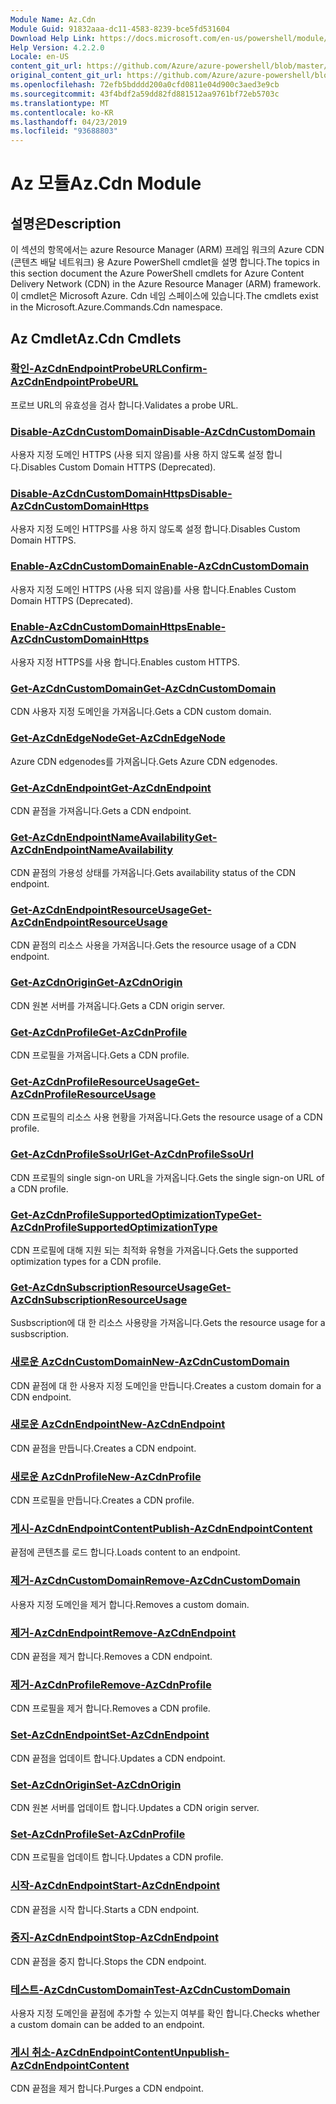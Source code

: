 ```yaml
---
Module Name: Az.Cdn
Module Guid: 91832aaa-dc11-4583-8239-bce5fd531604
Download Help Link: https://docs.microsoft.com/en-us/powershell/module/az.cdn
Help Version: 4.2.2.0
Locale: en-US
content_git_url: https://github.com/Azure/azure-powershell/blob/master/src/Cdn/Cdn/help/Az.Cdn.md
original_content_git_url: https://github.com/Azure/azure-powershell/blob/master/src/Cdn/Cdn/help/Az.Cdn.md
ms.openlocfilehash: 72efb5bdddd200a0cfd0811e04d900c3aed3e9cb
ms.sourcegitcommit: 43f4bdf2a59dd82fd881512aa9761bf72eb5703c
ms.translationtype: MT
ms.contentlocale: ko-KR
ms.lasthandoff: 04/23/2019
ms.locfileid: "93688803"
---
```

# <span data-ttu-id="86b36-101">Az 모듈</span><span class="sxs-lookup"><span data-stu-id="86b36-101">Az.Cdn Module</span></span>
## <span data-ttu-id="86b36-102">설명은</span><span class="sxs-lookup"><span data-stu-id="86b36-102">Description</span></span>
<span data-ttu-id="86b36-103">이 섹션의 항목에서는 azure Resource Manager (ARM) 프레임 워크의 Azure CDN (콘텐츠 배달 네트워크) 용 Azure PowerShell cmdlet을 설명 합니다.</span><span class="sxs-lookup"><span data-stu-id="86b36-103">The topics in this section document the Azure PowerShell cmdlets for Azure Content Delivery Network (CDN) in the Azure Resource Manager (ARM) framework.</span></span> <span data-ttu-id="86b36-104">이 cmdlet은 Microsoft Azure. Cdn 네임 스페이스에 있습니다.</span><span class="sxs-lookup"><span data-stu-id="86b36-104">The cmdlets exist in the Microsoft.Azure.Commands.Cdn namespace.</span></span>

## <span data-ttu-id="86b36-105">Az Cmdlet</span><span class="sxs-lookup"><span data-stu-id="86b36-105">Az.Cdn Cmdlets</span></span>
### [<span data-ttu-id="86b36-106">확인-AzCdnEndpointProbeURL</span><span class="sxs-lookup"><span data-stu-id="86b36-106">Confirm-AzCdnEndpointProbeURL</span></span>](Confirm-AzCdnEndpointProbeURL.md)
<span data-ttu-id="86b36-107">프로브 URL의 유효성을 검사 합니다.</span><span class="sxs-lookup"><span data-stu-id="86b36-107">Validates a probe URL.</span></span>

### [<span data-ttu-id="86b36-108">Disable-AzCdnCustomDomain</span><span class="sxs-lookup"><span data-stu-id="86b36-108">Disable-AzCdnCustomDomain</span></span>](Disable-AzCdnCustomDomain.md)
<span data-ttu-id="86b36-109">사용자 지정 도메인 HTTPS (사용 되지 않음)를 사용 하지 않도록 설정 합니다.</span><span class="sxs-lookup"><span data-stu-id="86b36-109">Disables Custom Domain HTTPS (Deprecated).</span></span>

### [<span data-ttu-id="86b36-110">Disable-AzCdnCustomDomainHttps</span><span class="sxs-lookup"><span data-stu-id="86b36-110">Disable-AzCdnCustomDomainHttps</span></span>](Disable-AzCdnCustomDomainHttps.md)
<span data-ttu-id="86b36-111">사용자 지정 도메인 HTTPS를 사용 하지 않도록 설정 합니다.</span><span class="sxs-lookup"><span data-stu-id="86b36-111">Disables Custom Domain HTTPS.</span></span>

### [<span data-ttu-id="86b36-112">Enable-AzCdnCustomDomain</span><span class="sxs-lookup"><span data-stu-id="86b36-112">Enable-AzCdnCustomDomain</span></span>](Enable-AzCdnCustomDomain.md)
<span data-ttu-id="86b36-113">사용자 지정 도메인 HTTPS (사용 되지 않음)를 사용 합니다.</span><span class="sxs-lookup"><span data-stu-id="86b36-113">Enables Custom Domain HTTPS (Deprecated).</span></span>

### [<span data-ttu-id="86b36-114">Enable-AzCdnCustomDomainHttps</span><span class="sxs-lookup"><span data-stu-id="86b36-114">Enable-AzCdnCustomDomainHttps</span></span>](Enable-AzCdnCustomDomainHttps.md)
<span data-ttu-id="86b36-115">사용자 지정 HTTPS를 사용 합니다.</span><span class="sxs-lookup"><span data-stu-id="86b36-115">Enables custom HTTPS.</span></span>

### [<span data-ttu-id="86b36-116">Get-AzCdnCustomDomain</span><span class="sxs-lookup"><span data-stu-id="86b36-116">Get-AzCdnCustomDomain</span></span>](Get-AzCdnCustomDomain.md)
<span data-ttu-id="86b36-117">CDN 사용자 지정 도메인을 가져옵니다.</span><span class="sxs-lookup"><span data-stu-id="86b36-117">Gets a CDN custom domain.</span></span>

### [<span data-ttu-id="86b36-118">Get-AzCdnEdgeNode</span><span class="sxs-lookup"><span data-stu-id="86b36-118">Get-AzCdnEdgeNode</span></span>](Get-AzCdnEdgeNode.md)
<span data-ttu-id="86b36-119">Azure CDN edgenodes를 가져옵니다.</span><span class="sxs-lookup"><span data-stu-id="86b36-119">Gets Azure CDN edgenodes.</span></span>

### [<span data-ttu-id="86b36-120">Get-AzCdnEndpoint</span><span class="sxs-lookup"><span data-stu-id="86b36-120">Get-AzCdnEndpoint</span></span>](Get-AzCdnEndpoint.md)
<span data-ttu-id="86b36-121">CDN 끝점을 가져옵니다.</span><span class="sxs-lookup"><span data-stu-id="86b36-121">Gets a CDN endpoint.</span></span>

### [<span data-ttu-id="86b36-122">Get-AzCdnEndpointNameAvailability</span><span class="sxs-lookup"><span data-stu-id="86b36-122">Get-AzCdnEndpointNameAvailability</span></span>](Get-AzCdnEndpointNameAvailability.md)
<span data-ttu-id="86b36-123">CDN 끝점의 가용성 상태를 가져옵니다.</span><span class="sxs-lookup"><span data-stu-id="86b36-123">Gets availability status of the CDN endpoint.</span></span>

### [<span data-ttu-id="86b36-124">Get-AzCdnEndpointResourceUsage</span><span class="sxs-lookup"><span data-stu-id="86b36-124">Get-AzCdnEndpointResourceUsage</span></span>](Get-AzCdnEndpointResourceUsage.md)
<span data-ttu-id="86b36-125">CDN 끝점의 리소스 사용을 가져옵니다.</span><span class="sxs-lookup"><span data-stu-id="86b36-125">Gets the resource usage of a CDN endpoint.</span></span>

### [<span data-ttu-id="86b36-126">Get-AzCdnOrigin</span><span class="sxs-lookup"><span data-stu-id="86b36-126">Get-AzCdnOrigin</span></span>](Get-AzCdnOrigin.md)
<span data-ttu-id="86b36-127">CDN 원본 서버를 가져옵니다.</span><span class="sxs-lookup"><span data-stu-id="86b36-127">Gets a CDN origin server.</span></span>

### [<span data-ttu-id="86b36-128">Get-AzCdnProfile</span><span class="sxs-lookup"><span data-stu-id="86b36-128">Get-AzCdnProfile</span></span>](Get-AzCdnProfile.md)
<span data-ttu-id="86b36-129">CDN 프로필을 가져옵니다.</span><span class="sxs-lookup"><span data-stu-id="86b36-129">Gets a CDN profile.</span></span>

### [<span data-ttu-id="86b36-130">Get-AzCdnProfileResourceUsage</span><span class="sxs-lookup"><span data-stu-id="86b36-130">Get-AzCdnProfileResourceUsage</span></span>](Get-AzCdnProfileResourceUsage.md)
<span data-ttu-id="86b36-131">CDN 프로필의 리소스 사용 현황을 가져옵니다.</span><span class="sxs-lookup"><span data-stu-id="86b36-131">Gets the resource usage of a CDN profile.</span></span>

### [<span data-ttu-id="86b36-132">Get-AzCdnProfileSsoUrl</span><span class="sxs-lookup"><span data-stu-id="86b36-132">Get-AzCdnProfileSsoUrl</span></span>](Get-AzCdnProfileSsoUrl.md)
<span data-ttu-id="86b36-133">CDN 프로필의 single sign-on URL을 가져옵니다.</span><span class="sxs-lookup"><span data-stu-id="86b36-133">Gets the single sign-on URL of a CDN profile.</span></span>

### [<span data-ttu-id="86b36-134">Get-AzCdnProfileSupportedOptimizationType</span><span class="sxs-lookup"><span data-stu-id="86b36-134">Get-AzCdnProfileSupportedOptimizationType</span></span>](Get-AzCdnProfileSupportedOptimizationType.md)
<span data-ttu-id="86b36-135">CDN 프로필에 대해 지원 되는 최적화 유형을 가져옵니다.</span><span class="sxs-lookup"><span data-stu-id="86b36-135">Gets the supported optimization types for a CDN profile.</span></span>

### [<span data-ttu-id="86b36-136">Get-AzCdnSubscriptionResourceUsage</span><span class="sxs-lookup"><span data-stu-id="86b36-136">Get-AzCdnSubscriptionResourceUsage</span></span>](Get-AzCdnSubscriptionResourceUsage.md)
<span data-ttu-id="86b36-137">Susbscription에 대 한 리소스 사용량을 가져옵니다.</span><span class="sxs-lookup"><span data-stu-id="86b36-137">Gets the resource usage for a susbscription.</span></span>

### [<span data-ttu-id="86b36-138">새로운 AzCdnCustomDomain</span><span class="sxs-lookup"><span data-stu-id="86b36-138">New-AzCdnCustomDomain</span></span>](New-AzCdnCustomDomain.md)
<span data-ttu-id="86b36-139">CDN 끝점에 대 한 사용자 지정 도메인을 만듭니다.</span><span class="sxs-lookup"><span data-stu-id="86b36-139">Creates a custom domain for a CDN endpoint.</span></span>

### [<span data-ttu-id="86b36-140">새로운 AzCdnEndpoint</span><span class="sxs-lookup"><span data-stu-id="86b36-140">New-AzCdnEndpoint</span></span>](New-AzCdnEndpoint.md)
<span data-ttu-id="86b36-141">CDN 끝점을 만듭니다.</span><span class="sxs-lookup"><span data-stu-id="86b36-141">Creates a CDN endpoint.</span></span>

### [<span data-ttu-id="86b36-142">새로운 AzCdnProfile</span><span class="sxs-lookup"><span data-stu-id="86b36-142">New-AzCdnProfile</span></span>](New-AzCdnProfile.md)
<span data-ttu-id="86b36-143">CDN 프로필을 만듭니다.</span><span class="sxs-lookup"><span data-stu-id="86b36-143">Creates a CDN profile.</span></span>

### [<span data-ttu-id="86b36-144">게시-AzCdnEndpointContent</span><span class="sxs-lookup"><span data-stu-id="86b36-144">Publish-AzCdnEndpointContent</span></span>](Publish-AzCdnEndpointContent.md)
<span data-ttu-id="86b36-145">끝점에 콘텐츠를 로드 합니다.</span><span class="sxs-lookup"><span data-stu-id="86b36-145">Loads content to an endpoint.</span></span>

### [<span data-ttu-id="86b36-146">제거-AzCdnCustomDomain</span><span class="sxs-lookup"><span data-stu-id="86b36-146">Remove-AzCdnCustomDomain</span></span>](Remove-AzCdnCustomDomain.md)
<span data-ttu-id="86b36-147">사용자 지정 도메인을 제거 합니다.</span><span class="sxs-lookup"><span data-stu-id="86b36-147">Removes a custom domain.</span></span>

### [<span data-ttu-id="86b36-148">제거-AzCdnEndpoint</span><span class="sxs-lookup"><span data-stu-id="86b36-148">Remove-AzCdnEndpoint</span></span>](Remove-AzCdnEndpoint.md)
<span data-ttu-id="86b36-149">CDN 끝점을 제거 합니다.</span><span class="sxs-lookup"><span data-stu-id="86b36-149">Removes a CDN endpoint.</span></span>

### [<span data-ttu-id="86b36-150">제거-AzCdnProfile</span><span class="sxs-lookup"><span data-stu-id="86b36-150">Remove-AzCdnProfile</span></span>](Remove-AzCdnProfile.md)
<span data-ttu-id="86b36-151">CDN 프로필을 제거 합니다.</span><span class="sxs-lookup"><span data-stu-id="86b36-151">Removes a CDN profile.</span></span>

### [<span data-ttu-id="86b36-152">Set-AzCdnEndpoint</span><span class="sxs-lookup"><span data-stu-id="86b36-152">Set-AzCdnEndpoint</span></span>](Set-AzCdnEndpoint.md)
<span data-ttu-id="86b36-153">CDN 끝점을 업데이트 합니다.</span><span class="sxs-lookup"><span data-stu-id="86b36-153">Updates a CDN endpoint.</span></span>

### [<span data-ttu-id="86b36-154">Set-AzCdnOrigin</span><span class="sxs-lookup"><span data-stu-id="86b36-154">Set-AzCdnOrigin</span></span>](Set-AzCdnOrigin.md)
<span data-ttu-id="86b36-155">CDN 원본 서버를 업데이트 합니다.</span><span class="sxs-lookup"><span data-stu-id="86b36-155">Updates a CDN origin server.</span></span>

### [<span data-ttu-id="86b36-156">Set-AzCdnProfile</span><span class="sxs-lookup"><span data-stu-id="86b36-156">Set-AzCdnProfile</span></span>](Set-AzCdnProfile.md)
<span data-ttu-id="86b36-157">CDN 프로필을 업데이트 합니다.</span><span class="sxs-lookup"><span data-stu-id="86b36-157">Updates a CDN profile.</span></span>

### [<span data-ttu-id="86b36-158">시작-AzCdnEndpoint</span><span class="sxs-lookup"><span data-stu-id="86b36-158">Start-AzCdnEndpoint</span></span>](Start-AzCdnEndpoint.md)
<span data-ttu-id="86b36-159">CDN 끝점을 시작 합니다.</span><span class="sxs-lookup"><span data-stu-id="86b36-159">Starts a CDN endpoint.</span></span>

### [<span data-ttu-id="86b36-160">중지-AzCdnEndpoint</span><span class="sxs-lookup"><span data-stu-id="86b36-160">Stop-AzCdnEndpoint</span></span>](Stop-AzCdnEndpoint.md)
<span data-ttu-id="86b36-161">CDN 끝점을 중지 합니다.</span><span class="sxs-lookup"><span data-stu-id="86b36-161">Stops the CDN endpoint.</span></span>

### [<span data-ttu-id="86b36-162">테스트-AzCdnCustomDomain</span><span class="sxs-lookup"><span data-stu-id="86b36-162">Test-AzCdnCustomDomain</span></span>](Test-AzCdnCustomDomain.md)
<span data-ttu-id="86b36-163">사용자 지정 도메인을 끝점에 추가할 수 있는지 여부를 확인 합니다.</span><span class="sxs-lookup"><span data-stu-id="86b36-163">Checks whether a custom domain can be added to an endpoint.</span></span>

### [<span data-ttu-id="86b36-164">게시 취소-AzCdnEndpointContent</span><span class="sxs-lookup"><span data-stu-id="86b36-164">Unpublish-AzCdnEndpointContent</span></span>](Unpublish-AzCdnEndpointContent.md)
<span data-ttu-id="86b36-165">CDN 끝점을 제거 합니다.</span><span class="sxs-lookup"><span data-stu-id="86b36-165">Purges a CDN endpoint.</span></span>

